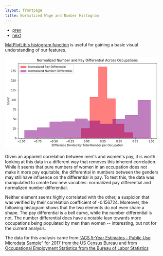 ```yaml
---
layout: frontpage
title: Normalized Wage and Number Histogram
---
```


<div class="navbar">
  <div class="navbar-inner">
      <ul class="nav">
          <li><a href="3d_kmeans_pay.html">prev</a></li>
          <li><a href="Full_SPLOM.html">next</a></li>
      </ul>
  </div>
</div>

[MatPlotLib's histogram function](https://matplotlib.org/3.1.1/api/_as_gen/matplotlib.pyplot.hist.html) is useful for gaining a basic visual understanding of our features.

![Normalized wage and number histogram](../../assets/ALS_pics/Norm_hist.png)

Given an apparent correlation between men's and women's pay, it is worth looking at this data in a different way that removes this inherent correlation. While it seems that pure numbers of women in an occupation does not make it more pay equitable, the differential in numbers between the genders may still have influence on the differential in pay. To test this, the data was manipulated to create two new variables: normalized pay differential and normalized number differential.

Neither element seems highly correlated with the other, a suspicion that was verified by their correlation coefficient of -0.156724. Moreover, the following histogram shows that the two elements do not even share a shape. The pay differential is a bell curve, while the number differential is not. The number differential does have a notable lean towards more occupations being populated by men than women -- interesting, but not for the current analysis.

The data for this analysis came from [“ACS 5-Year Estimates - Public Use Microdata Sample” for 2017 from the US Census Bureau](https://data.census.gov/mdat/#/) and from [Occupational Employment Statistics from the Bureau of Labor Statistics](https://www.bls.gov/oes/topics.htm#stem)
